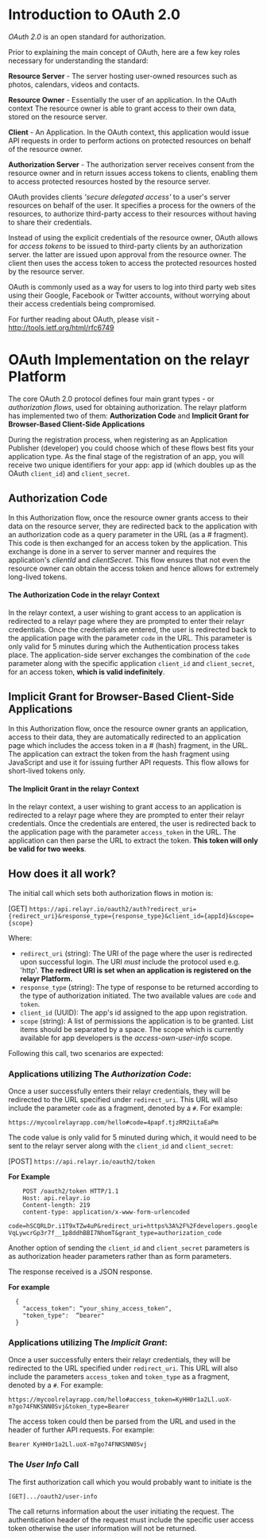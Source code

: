 # Introduction to OAuth 2.0

*OAuth 2.0* is an open standard for authorization.

Prior to explaining the main concept of OAuth, here are a few key roles
necessary for understanding the standard:

**Resource Server** - The server hosting user-owned resources such as photos, 
calendars, videos and contacts.

**Resource Owner** - Essentially the user of an application. In the OAuth context
The resource owner is able to grant access to their own data,
stored on the resource server.

**Client** - An Application. In the OAuth context, this application would issue API
requests in order to perform actions on protected resources on 
behalf of the resource owner.

**Authorization Server** - The authorization server receives consent from the resource
owner and in return issues access tokens to clients, enabling them to access protected
resources hosted by the resource server.


OAuth provides clients *'secure delegated access'* to a user's server
resources on behalf of the user. 
It specifies a process for the owners of the resources, to authorize
third-party access to their resources without having to share their credentials.


Instead of using the explicit credentials of the resource owner, OAuth allows for *access
tokens* to be issued to third-party clients by an authorization server. 
the latter are issued upon approval from the resource owner.
The client then uses the access token to access the protected resources
hosted by the resource server. 

OAuth is commonly used as a way for
users to log into third party web sites using their Google,
Facebook or Twitter accounts, without worrying about their access
credentials being compromised. 


For further reading about OAuth, please visit - <a href="http://tools.ietf.org/html/rfc6749" target="_blank"> http://tools.ietf.org/html/rfc6749 </a>

# OAuth Implementation on the relayr Platform

The core OAuth 2.0 protocol defines four main grant types - or *authorization flows*,
used for obtaining authorization. The relayr platform has implemented two of them:
**Authorization Code** and **Implicit Grant for Browser-Based Client-Side Applications**

During the registration process, when registering as an Application Publisher (developer)
you could choose which of these flows best fits your application type.
As the final stage of the registration of an app, you will receive two unique identifiers
for your app: app id (which doubles up as the OAuth `client_id`) and `client_secret`.


## Authorization Code 

In this Authorization flow, once the resource owner grants access to their data
on the resource server, they are redirected back to the application with an
authorization code as a query parameter in the URL (as a # fragment). This code is then exchanged for 
an access token by the application. This exchange is done in a server to server manner
and requires the application's *clientId* and *clientSecret*. 
This flow ensures that not even the resource owner can obtain the access token and 
hence allows for extremely long-lived tokens.

#### The Authorization Code in the relayr Context 

In the relayr context, a user wishing to grant access to an application is
redirected to a relayr page where they are prompted to enter their relayr credentials.
Once the credentials are entered, the user is redirected back to the application page
with the parameter `code` in the URL. This parameter is only valid for 5 minutes during
which the Authentication process takes place. The application-side server exchanges
the combination of the `code` parameter along with the specific application 
`client_id` and `client_secret`, for an access token, **which is valid indefinitely**.


## Implicit Grant for Browser-Based Client-Side Applications

In this Authorization flow, once the resource owner grants an application, access to their
data, they are automatically redirected to an application page which includes the 
access token in a # (hash) fragment, in the URL. The application can extract the token
from the hash fragment using JavaScript and use it for issuing further API requests. This flow allows for
short-lived tokens only.


#### The Implicit Grant in the relayr Context 

In the relayr context, a user wishing to grant access to an application is
redirected to a relayr page where they are prompted to enter their relayr credentials.
Once the credentials are entered, the user is redirected back to the application page
with the parameter `access_token` in the URL. The application can then
parse the URL to extract the token. **This token will only be valid for two weeks**.


## How does it all work?

The initial call which sets both authorization flows in motion is:

[GET] `https://api.relayr.io/oauth2/auth?redirect_uri={redirect_uri}&response_type={response_type}&client_id={appId}&scope={scope}`

Where: 

   * `redirect_uri` (string): The URI of the page where the user is redirected upon successful login. The URI *must* include the protocol used e.g. 'http'. **The redirect URI is set when an application is registered on the relayr Platform.** 
   * `response_type` (string): The type of response to be returned according to the type of authorization initiated. The two available values are `code` and `token`. 
   * `client_id` (UUID): The app's id assigned to the app upon registration.
   * `scope` (string): A list of permissions the application is to be granted. List items should be separated by a space. The scope which is currently available for app developers is the _access-own-user-info_ scope. 
    
Following this call, two scenarios are expected:

### Applications utilizing The *Authorization Code*:

Once a user successfully enters their relayr credentials, they will be redirected to the URL specified under `redirect_uri`. 
This URL will also include the parameter `code` as a fragment, denoted by a `#`. For example:

`https://mycoolrelayrapp.com/hello#code=4papf.tjzRM2iLtaEaPm`

The code value is only valid for 5 minuted during which, it would need to be sent to the relayr server along with the `client_id` and `client_secret`:

[POST] `https://api.relayr.io/oauth2/token`

**For Example**

      	POST /oauth2/token HTTP/1.1
		Host: api.relayr.io
		Content-length: 219
		content-type: application/x-www-form-urlencoded
		code=hSCQRLDr.i1T9xTZw4uP&redirect_uri=https%3A%2F%2Fdevelopers.google.com%2Foauthplayground&client_id=YZMPclj.lRwF1kGvDAOIORwSvLBPviQw&scope=&client_secret=s-VqLywcrGp3r7f__1p8ddhBBI7NhomT&grant_type=authorization_code
      
Another option of sending the `client_id` and `client_secret` parameters is as authorization header parameters rather than as form parameters.

The response received is a JSON response. 

**For example**

      {
        "access_token": “your_shiny_access_token",
        "token_type":  “bearer"
      }

### Applications utilizing The *Implicit Grant*:

Once a user successfully enters their relayr credentials, they will be redirected to the URL specified under `redirect_uri`. 
This URL will also include the parameters `access_token` and `token_type` as a fragment, denoted by a `#`. For example:

`https://mycoolrelayrapp.com/hello#access_token=KyHH0r1a2Ll.uoX-m7go74FNKSNN0Svj&token_type=Bearer`   

The access token could then be parsed from the URL and used in the header of further API requests. For example:

`Bearer KyHH0r1a2Ll.uoX-m7go74FNKSNN0Svj`

### The *User Info* Call

The first authorization call which you would probably want to initiate is the 

`[GET].../oauth2/user-info` 

The call returns information about the user initiating the request.
The authentication header of the request must include the specific user access token otherwise the user information will not be returned.

